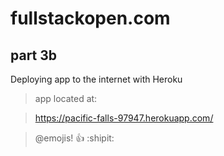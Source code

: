 # fullstackopen.com

## part 3b


Deploying app to the internet with Heroku

>app located at:

> https://pacific-falls-97947.herokuapp.com/

> @emojis! :+1: :shipit:
